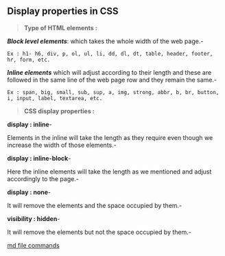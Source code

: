 ## Display properties in CSS

>__Type of HTML elements :__ 

__*Block level elements*__: which takes the whole width of  the web page.-

	Ex : h1- h6, div, p, ol, ul, li, dd, dl, dt, table, header, footer, hr, form, etc.
__*Inline elements*__ which will adjust according to their length and these are followed in the same line of the web page row and they remain the same.-

	Ex : span, big, small, sub, sup, a, img, strong, abbr, b, br, button, i, input, label, textarea, etc.

>**CSS display properties :**

**display : inline**-

Elements in the inline will take the length as they require even though we increase the width of those elements.-

__display : inline-block__-

Here the inline elements will take the length as we mentioned and adjust accordingly to the page.-

**display : none**-

It will remove the elements and the space occupied by them.-

**visibility : hidden**-

It will remove the elements but not the space occupied by them.-

[md file commands](../md-methods.md)

